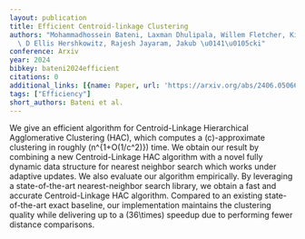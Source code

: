 ```yaml
---
layout: publication
title: Efficient Centroid-linkage Clustering
authors: "Mohammadhossein Bateni, Laxman Dhulipala, Willem Fletcher, Kishen N Gowda,\
  \ D Ellis Hershkowitz, Rajesh Jayaram, Jakub \u0141\u0105cki"
conference: Arxiv
year: 2024
bibkey: bateni2024efficient
citations: 0
additional_links: [{name: Paper, url: 'https://arxiv.org/abs/2406.05066'}]
tags: ["Efficiency"]
short_authors: Bateni et al.
---
```

We give an efficient algorithm for Centroid-Linkage Hierarchical
Agglomerative Clustering (HAC), which computes a \(c\)-approximate clustering in
roughly \(n^\{1+O(1/c^2)\}\) time. We obtain our result by combining a new
Centroid-Linkage HAC algorithm with a novel fully dynamic data structure for
nearest neighbor search which works under adaptive updates.
  We also evaluate our algorithm empirically. By leveraging a state-of-the-art
nearest-neighbor search library, we obtain a fast and accurate Centroid-Linkage
HAC algorithm. Compared to an existing state-of-the-art exact baseline, our
implementation maintains the clustering quality while delivering up to a
\(36\times\) speedup due to performing fewer distance comparisons.